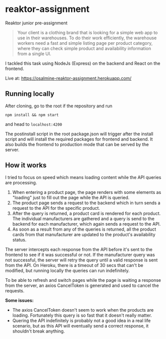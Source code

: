 # reaktor-assignment
Reaktor junior pre-assignment
> Your client is a clothing brand that is looking for a simple web app to use in their warehouses. To do their work efficiently, the warehouse workers need a fast and simple listing page per product category, where they can check simple product and availability information from a single UI.

I tackled this task using NodeJs (Express) on the backend and React on the frontend.

Live at: https://osalmine-reaktor-assignment.herokuapp.com/

## Running locally
After cloning, go to the root if the repository and run
```
npm install && npm start
```
and head to `localhost:4200`

The postinstall script in the root package.json will trigger after the install script and will install the required packages for frontend and backend. It also builds the frontend to production mode that can be served by the server.

## How it works

I tried to focus on speed which means loading content while the API queries are processing.

1. When entering a product page, the page renders with some elements as "loading" just to fill out the page while the API is queried.
2. The product page sends a request to the backend which in turn sends a request to the API for the specific product.
3. After the query is returned, a product card is rendered for each product. The individual manufacturers are gathered and a query is send to the backend for each manufacturer, which again sends a request to the API.
4. As soon as a result from any of the queries is returned, all the product cards from that manufacturer are updated to the product's availability status.

The server intercepts each response from the API before it's sent to the frontend to see if it was successful or not. If the manufacturer query was not successful, the server will retry the query until a valid response is sent from the API. On Heroku, there is a timeout of 30 secs that can't be modified, but running locally the queries can run indefinitely.

To be able to refresh and switch pages while the page is waiting a response from the server, an axios CancelToken is generated and used to cancel the requests.

**Some issues:**
- The axios CancelToken doesn't seem to work when the products are loading. Fortunately this query is so fast that it doesn't really matter.
- Quering the API indefinitely is probably not a good idea in a real life scenario, but as this API will eventually send a correct response, it shouldn't break anything.
